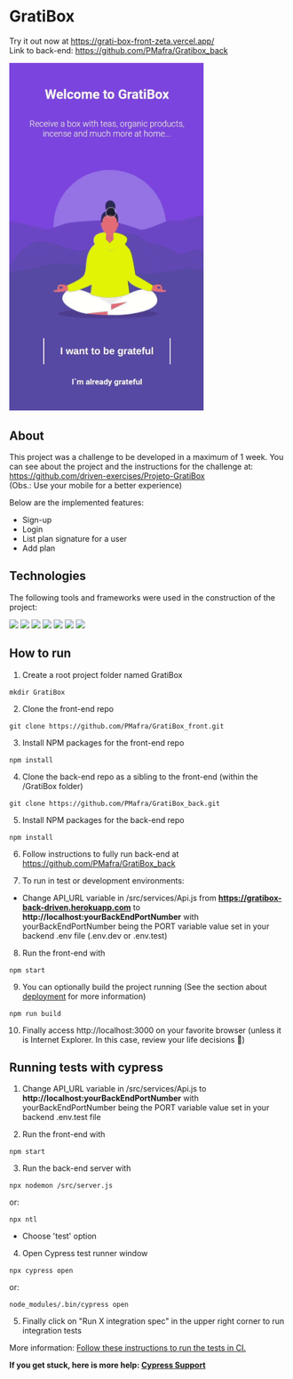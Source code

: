 # GratiBox

Try it out now at https://grati-box-front-zeta.vercel.app/ <br>
Link to back-end: https://github.com/PMafra/Gratibox_back

<img width="350px" heigth="350px" src="./Gratibox.gif" />

## About

This project was a challenge to be developed in a maximum of 1 week. You can see about the project and the instructions for the challenge at:
https://github.com/driven-exercises/Projeto-GratiBox
<br>
(Obs.: Use your mobile for a better experience)

Below are the implemented features:

- Sign-up
- Login
- List plan signature for a user
- Add plan

## Technologies
The following tools and frameworks were used in the construction of the project:<br>
<p>
  <img src="https://img.shields.io/badge/-Javascript-purple?style=for-the-badge" />
  <img src="https://img.shields.io/badge/-React-purple?style=for-the-badge" />
  <img src="https://img.shields.io/badge/-Styled_components-purple?style=for-the-badge" />
  <img src="https://img.shields.io/badge/-React_router-purple?style=for-the-badge" />
  <img src="https://img.shields.io/badge/-Axios-purple?style=for-the-badge" />
  <img src="https://img.shields.io/badge/-Cypress-purple?style=for-the-badge" />
  <img src="https://img.shields.io/badge/-Trello-purple?style=for-the-badge" />
</p>

## How to run

1. Create a root project folder named GratiBox
```
mkdir GratiBox
```
2. Clone the front-end repo
```
git clone https://github.com/PMafra/GratiBox_front.git
```
3. Install NPM packages for the front-end repo
```
npm install
```
4. Clone the back-end repo as a sibling to the front-end (within the /GratiBox folder)
```
git clone https://github.com/PMafra/GratiBox_back.git
```
5. Install NPM packages for the back-end repo
```
npm install
```
6. Follow instructions to fully run back-end at https://github.com/PMafra/GratiBox_back

7. To run in test or development environments:
* Change API_URL variable in /src/services/Api.js from **https://gratibox-back-driven.herokuapp.com** to **http://localhost:yourBackEndPortNumber** with yourBackEndPortNumber being the PORT variable value set in your backend .env file (.env.dev or .env.test)

8. Run the front-end with
```
npm start
```
9. You can optionally build the project running (See the section about [deployment](https://facebook.github.io/create-react-app/docs/deployment) for more information)
```
npm run build
```
10. Finally access http://localhost:3000 on your favorite browser (unless it is Internet Explorer. In this case, review your life decisions :eyes:)

## Running tests with cypress

1. Change API_URL variable in /src/services/Api.js to **http://localhost:yourBackEndPortNumber** with yourBackEndPortNumber being the PORT variable value set in your backend .env.test file

2. Run the front-end with
```
npm start
```
3. Run the back-end server with
```
npx nodemon /src/server.js
```
   or:
```
npx ntl
```
* Choose 'test' option

4. Open Cypress test runner window
```
npx cypress open
```
   or: 
```
node_modules/.bin/cypress open
```
5. Finally click on "Run X integration spec" in the upper right corner to run integration tests

More information: [Follow these instructions to run the tests in CI.](https://on.cypress.io/continuous-integration)

**If you get stuck, here is more help: [Cypress Support](https://on.cypress.io/support)**




